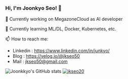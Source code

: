 ### Hi, I'm Joonkyo Seo! 👋
🔭 Currently working on MegazoneCloud as AI developer


🌱 Currently learning ML/DL, Docker, Kubernetes, etc.


📫 How to reach me:
 - Linkedin : https://www.linkedin.com/in/junkyo/
 - Blog : https://velog.io/@jkseo50
 - Mail : jkseo50@gmail.com

![Joonkkyo's GitHub stats](https://github-readme-stats.vercel.app/api?username=Joonkkyo&show_icons=true&theme=default)
[![jkseo20](http://mazassumnida.wtf/api/v2/generate_badge?boj=jkseo20)](https://solved.ac/jkseo20)
